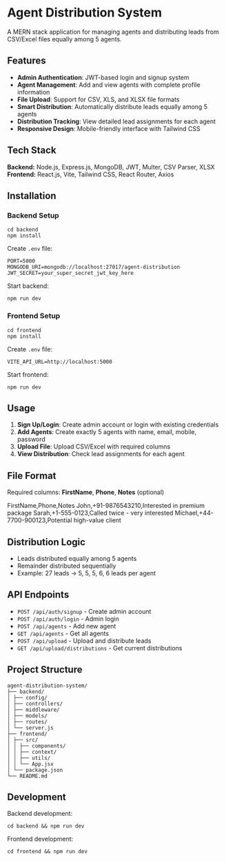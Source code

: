 # Agent Distribution System

A MERN stack application for managing agents and distributing leads from CSV/Excel files equally among 5 agents.

## Features

- **Admin Authentication**: JWT-based login and signup system
- **Agent Management**: Add and view agents with complete profile information
- **File Upload**: Support for CSV, XLS, and XLSX file formats
- **Smart Distribution**: Automatically distribute leads equally among 5 agents
- **Distribution Tracking**: View detailed lead assignments for each agent
- **Responsive Design**: Mobile-friendly interface with Tailwind CSS

## Tech Stack

**Backend:** Node.js, Express.js, MongoDB, JWT, Multer, CSV Parser, XLSX  
**Frontend:** React.js, Vite, Tailwind CSS, React Router, Axios

## Installation

### Backend Setup
```
cd backend
npm install
```

Create `.env` file:
```
PORT=5000
MONGODB_URI=mongodb://localhost:27017/agent-distribution
JWT_SECRET=your_super_secret_jwt_key_here
```

Start backend:
```
npm run dev
```

### Frontend Setup
```
cd frontend
npm install
```


Create `.env` file:
```
VITE_API_URL=http://localhost:5000
```

Start frontend:
```
npm run dev
```

## Usage

1. **Sign Up/Login**: Create admin account or login with existing credentials
2. **Add Agents**: Create exactly 5 agents with name, email, mobile, password
3. **Upload File**: Upload CSV/Excel with required columns
4. **View Distribution**: Check lead assignments for each agent

## File Format

Required columns: **FirstName**, **Phone**, **Notes** (optional)

FirstName,Phone,Notes
John,+91-9876543210,Interested in premium package
Sarah,+1-555-0123,Called twice - very interested
Michael,+44-7700-900123,Potential high-value client


## Distribution Logic

- Leads distributed equally among 5 agents
- Remainder distributed sequentially
- Example: 27 leads → 5, 5, 5, 6, 6 leads per agent

## API Endpoints

- `POST /api/auth/signup` - Create admin account
- `POST /api/auth/login` - Admin login
- `POST /api/agents` - Add new agent
- `GET /api/agents` - Get all agents
- `POST /api/upload` - Upload and distribute leads
- `GET /api/upload/distributions` - Get current distributions

## Project Structure
```
agent-distribution-system/
├── backend/
│ ├── config/
│ ├── controllers/
│ ├── middleware/
│ ├── models/
│ ├── routes/
│ └── server.js
├── frontend/
│ ├── src/
│ │ ├── components/
│ │ ├── context/
│ │ ├── utils/
│ │ └── App.jsx
│ └── package.json
└── README.md
```

## Development

Backend development:
```
cd backend && npm run dev
```


Frontend development:
```
cd frontend && npm run dev
```
